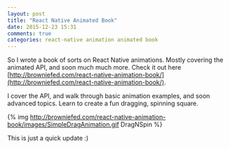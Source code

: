 ```yaml
---
layout: post
title: "React Native Animated Book"
date: 2015-12-23 15:31
comments: true
categories: react-native animation animated book
---
```


So I wrote a book of sorts on React Native animations. Mostly covering the animated API, and soon much much more. Check it out here [http://browniefed.com/react-native-animation-book/](http://browniefed.com/react-native-animation-book/).

I cover the API, and walk through basic animation examples, and soon advanced topics. Learn to create a fun dragging, spinning square.

{% img http://browniefed.com/react-native-animation-book/images/SimpleDragAnimation.gif DragNSpin %}

This is just a quick update :)